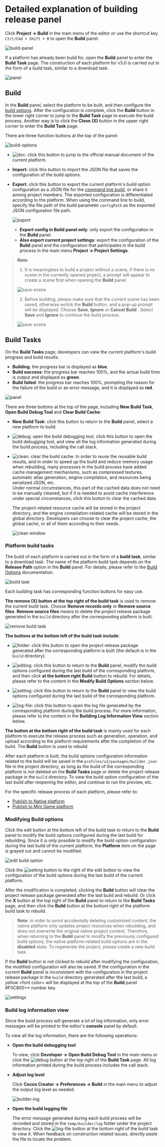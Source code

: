 # Detailed explanation of building release panel

Click **Project -> Build** in the main menu of the editor or use the shortcut key `Ctrl/Cmd + Shift + B` to open the **Build** panel:

![build-panel](./build-panel/build-panel.png)

If a platform has already been build for, open the **Build** panel to enter the **Build Task** page. The construction of each platform for v3.0 is carried out in the form of a build task, similar to a download task:

![panel](./build-panel/panel.png)

## Build

In the **Build** panel, select the platform to be built, and then configure the [build options](build-options.md). After the configuration is complete, click the **Build** button in the lower right corner to jump to the **Build Task** page to execute the build process. Another way is to click the **Close (X)** button in the upper right corner to enter the **Build Task** page.

There are three function buttons at the top of the panel:

![build-options](./build-panel/build-options.png)

- ![doc](./build-panel/doc.png): click this button to jump to the official manual document of the current platform.

- **Import**: click this button to import the JSON file that saves the configuration of the build options.

- **Export**: click this button to export the current platform's build option configuration as a JSON file for the [command line build](publish-in-command-line.md), or share it among project members. The exported configuration is differentiated according to the platform. When using the command line to build, specify the file path of the build parameter `configPath` as the exported JSON configuration file path.

    ![export](build-panel/export-options.png)

    - **Export config in Build panel only**: only export the configuration in the **Build** panel.
    - **Also export current project settings**: export the configuration of the **Build** panel and the configuration that participates in the build process in the main menu **Project -> Project Settings**.

> **Note**:
>
> 1. It is meaningless to build a project without a scene, if there is no scene in the currently opened project, a prompt will appear to create a scene first when opening the **Build** panel:
>
> ![save-scene](./build-panel/create-scene-first.png)
>
> 2. Before building, please make sure that the current scene has been saved, otherwise wclick the **Build** button, and a pop-up prompt will be displayed. Choose **Save**, **Ignore** or **Cancel Build** . Select **Save** and **Ignore** to continue the build process.
>
> ![save-scene](./build-panel/save-scene.png)

## Build Tasks

On the **Build Tasks** page, developers can view the current platform's build progress and build results.

- **Building**: the progress bar is displayed as **blue**.
- **Build success**: the progress bar reaches 100%, and the actual build time is output and displayed as **green**.
- **Build failed**: the progress bar reaches 100%, prompting the reason for the failure of the build or an error message, and it is displayed as **red**.

![panel](./build-panel/build-page.png)

There are three buttons at the top of the page, including **New Build Task**, **Open Build Debug Tool** and **Clear Build Cache**:

- **New Build Task**: click this button to return to the **Build** panel, select a new platform to build.

- ![debug](./build-panel/debug.png): open the build debugging tool, click this button to open the build debugging tool, and view all the log information generated during the build process, including the call stack.

- ![clean](./build-panel/clean.png): clear the build cache. In order to reuse the reusable build results, and in order to speed up the build and reduce memory usage when rebuilding, many processes in the build process have added cache management mechanisms, such as compressed textures, automatic atlas generation, engine compilation, and resources being serialized JSON, etc. <br>Under normal circumstances, this part of the cached data does not need to be manually cleaned, but if it is needed to avoid cache interference under special circumstances, click this button to clear the cached data.

  The project-related resource cache will be stored in the project directory, and the engine compilation-related cache will be stored in the global directory. Developers can choose to clear the project cache, the global cache, or all of them according to their needs.

  ![clean window](./build-panel/clean-window.png)

### Platform build tasks

The build of each platform is carried out in the form of a **build task**, similar to a download task. The name of the platform build task depends on the **Release Path** option in the **Build** panel. For details, please refer to the [Build Options](build-options.md) documentation.

![build task](./build-panel/build-task.png)

Each building task has corresponding function buttons for easy use.

**The remove (X) button at the top right of the build task** is used to remove the current build task. Choose **Remove records only** or **Remove source files**. **Remove source files** means to delete the project release package generated in the `build` directory after the corresponding platform is built.

![remove build task](./build-panel/remove-build-task.png)

**The buttons at the bottom left of the build task include**:

- ![folder](./build-panel/folder.png): click this button to open the project release package generated after the corresponding platform is built (the default is in the `build` directory).

- ![editing](./build-panel/editing.png): click this button to return to the **Build** panel, modify the build options configured during the last build of the corresponding platform, and then click **at the bottom right Build** button to rebuild. For details, please refer to the content in the **Modify Build Options** section below.

- ![setting](./build-panel/setting.png): click this button to return to the **Build** panel to view the build options configured during the last build of the corresponding platform.

- ![log-file](./build-panel/log-file.png): click this button to open the log file generated by the corresponding platform during the build process. For more information, please refer to the content in the **Building Log Information View** section below.

**The button at the bottom right of the build task** is mainly used for each platform to execute the release process such as generation, operation, and upload according to the platform requirements after the completion of the build. The **Build** button is used to rebuild.

After each platform is built, the build options configuration information related to the build will be saved in the `profiles/v2/packages/builder.json` file in the project directory, as long as the build of the corresponding platform is not deleted on the **Build Tasks** page or delete the project release package in the `build` directory. To view the build option configuration of the last build after reopening the editor, and continue to run the preview, etc.

For the specific release process of each platform, please refer to:

- [Publish to Native platform](native-options.md)
- [Publish to Mini Game platform](publish-mini-game.md)

### Modifying Build options

Click the edit button at the bottom left of the build task to return to the **Build** panel to modify the build options configured during the last build for rebuilding. Since it is only possible to modify the build option configuration during the last build of the current platform, the **Platform** item on the page is grayed out and cannot be modified.

![edit build option](./build-panel/edit-build-option.png)

Click the ![setting](./build-panel/setting.png) button to the right of the edit button to view the configuration of the build options during the last build of the current platform.

After the modification is completed, clicking the **Build** button will clear the project release package generated after the last build and rebuild. Or click the **X** button at the top right of the **Build** panel to return to the **Build Tasks** page, and then click the **Build** button at the bottom right of the platform build task to rebuild.

> **Note**: in order to avoid accidentally deleting customized content, the native platform only updates project resources when rebuilding, and does not overwrite the original native project content. Therefore, when returning to the **Build** panel to modify the previously configured build options, the native platform-related build options are in the **disabled** state. To regenerate the project, please create a new build task.

If the **Build** button is not clicked to rebuild after modifying the configuration, the modified configuration will also be saved. If the configuration in the current **Build** panel is inconsistent with the configuration in the project release package in the `build` directory generated after the last build, a yellow <font color= will be displayed at the top of the **Build** panel #F0C800>*</font> number key.

![settings](build-panel/settings.png)

### Build log information view

Since the build process will generate a lot of log information, only error messages will be printed to the editor's **console** panel by default.

To view all the log information, there are the following operations:

- **Open the build debugging tool**

    To view, click **Developer -> Open Build Debug Tool** in the main menu or click the ![debug](./build-panel/debug.png) button at the top right of the **Build Task** page. All log information printed during the build process includes the call stack.

- **Adjust log level**

    Click **Cocos Creator -> Preferences -> Build** in the main menu to adjust the output log level as needed.

    ![builder-log](./build-panel/build-log.png)

- **Open the build logging file**

    The error message generated during each build process will be recorded and stored in the `temp/builder/log` folder under the project directory. Click the ![log-file](./build-panel/log-file.png) button at the bottom right of the build task to view it. When feedback on construction related issues, directly paste the file to locate the problem.
